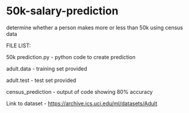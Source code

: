 # 50k-salary-prediction
determine whether a person makes more or less than 50k using census data

FILE LIST:

  50k prediction.py - python code to create prediction

  adult.data - training set provided

  adult.test - test set provided 

  census_prediction - output of code showing 80% accuracy

Link to dataset - https://archive.ics.uci.edu/ml/datasets/Adult
